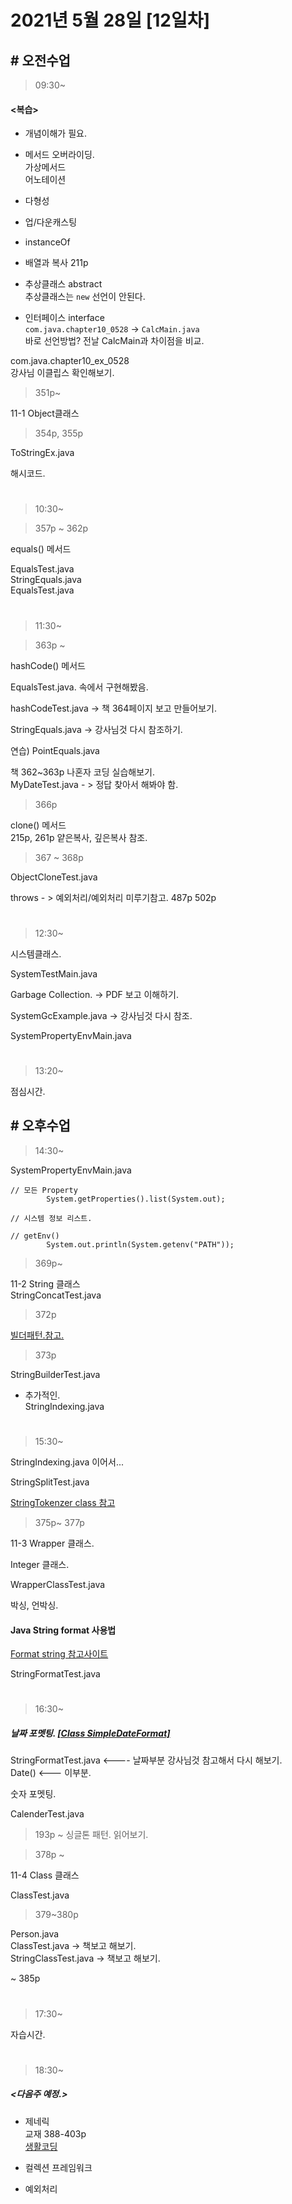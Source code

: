 # 2021년 5월 28일 [12일차]

## # 오전수업  

> 09:30~

#### <복습>

- 개념이해가 필요.

- 메서드 오버라이딩.  
  가상메서드  
  어노테이션  

- 다형성

- 업/다운캐스팅

- instanceOf

- 배열과 복사 211p

- 추상클래스 abstract  
  추상클래스는 `new` 선언이 안된다.

- 인터페이스 interface  
  `com.java.chapter10_0528` -> `CalcMain.java`  
  바로 선언방법? 전날 CalcMain과 차이점을 비교.

com.java.chapter10_ex_0528  
강사님 이클립스 확인해보기.


> 351p~  

11-1 Object클래스  

> 354p, 355p  

ToStringEx.java  

해시코드.



#
> 10:30~



> 357p ~ 362p

equals() 메서드  

EqualsTest.java  
StringEquals.java  
EqualsTest.java  

#
> 11:30~


> 363p ~

hashCode() 메서드  

EqualsTest.java. 속에서 구현해봤음.

hashCodeTest.java -> 책 364페이지 보고 만들어보기.

StringEquals.java -> 강사님것 다시 참조하기.  

연습) PointEquals.java  

책 362~363p 나혼자 코딩 실습해보기.  
MyDateTest.java  - > 정답 찾아서 해봐야 함.  


> 366p  

clone() 메서드    
215p, 261p 얕은복사, 깊은복사 참조.


> 367 ~ 368p

ObjectCloneTest.java  

throws - > 예외처리/예외처리 미루기참고. 487p 502p


#
> 12:30~


시스템클래스.

SystemTestMain.java

Garbage Collection.  -> PDF 보고 이해하기.

SystemGcExample.java  -> 강사님것 다시 참조.

SystemPropertyEnvMain.java


#
> 13:20~

점심시간.



## # 오후수업

> 14:30~

SystemPropertyEnvMain.java

```
// 모든 Property
		System.getProperties().list(System.out);

// 시스템 정보 리스트.
```

```
// getEnv()
		System.out.println(System.getenv("PATH"));
```



> 369p~

11-2 String 클래스  
StringConcatTest.java  

> 372p

[빌더패턴.참고.](https://sjh836.tistory.com/135)

> 373p

StringBuilderTest.java  


+ 추가적인.  
StringIndexing.java  


#
> 15:30~

StringIndexing.java 이어서...  


StringSplitTest.java  

[StringTokenzer class 참고](https://docs.oracle.com/javase/10/docs/api/java/util/StringTokenizer.html)

> 375p~ 377p

11-3 Wrapper 클래스.  

Integer 클래스.  

WrapperClassTest.java  

박싱, 언박싱.  


#### Java String format 사용법

[Format string 참고사이트](https://interconnection.tistory.com/116)

StringFormatTest.java  

#
> 16:30~

##### 날짜 포멧팅. [[Class SimpleDateFormat]](https://docs.oracle.com/javase/10/docs/api/java/text/SimpleDateFormat.html)
StringFormatTest.java    <---- 날짜부분 강사님것 참고해서 다시 해보기.  
Date() <--- 이부분.


숫자 포멧팅.



CalenderTest.java  
> 193p ~
> 싱글톤 패턴. 읽어보기.


> 378p ~

11-4 Class 클래스

ClassTest.java  

> 379~380p

Person.java   
ClassTest.java  -> 책보고 해보기.  
StringClassTest.java -> 책보고 해보기.

~ 385p  
#
> 17:30~

자습시간.



#
> 18:30~

##### <다음주 예정.>

- 제네릭  
  교재 388-403p  
  [생활코딩](https://opentutorials.org/course/1223/6237)  

- 컬렉션 프레임워크  
- 예외처리  
